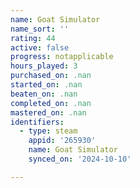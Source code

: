 ```yaml
---
name: Goat Simulator
name_sort: ''
rating: 44
active: false
progress: notapplicable
hours_played: 3
purchased_on: .nan
started_on: .nan
beaten_on: .nan
completed_on: .nan
mastered_on: .nan
identifiers:
  - type: steam
    appid: '265930'
    name: Goat Simulator
    synced_on: '2024-10-10'

---
```

